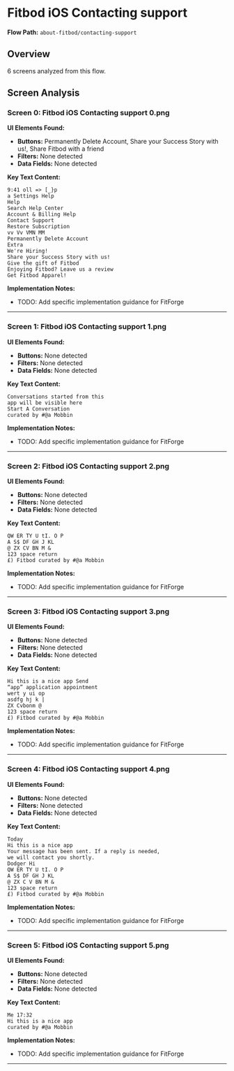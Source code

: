# Fitbod iOS Contacting support

**Flow Path:** `about-fitbod/contacting-support`

## Overview
6 screens analyzed from this flow.

## Screen Analysis

### Screen 0: Fitbod iOS Contacting support 0.png

**UI Elements Found:**
- **Buttons:** Permanently Delete Account, Share your Success Story with us!, Share Fitbod with a friend
- **Filters:** None detected  
- **Data Fields:** None detected

**Key Text Content:**
```
9:41 oll => [_}p
a Settings Help
Help
Search Help Center
Account & Billing Help
Contact Support
Restore Subscription
vv Vv VMN MM
Permanently Delete Account
Extra
We're Hiring!
Share your Success Story with us!
Give the gift of Fitbod
Enjoying Fitbod? Leave us a review
Get Fitbod Apparel!
```

**Implementation Notes:**
- TODO: Add specific implementation guidance for FitForge

---

### Screen 1: Fitbod iOS Contacting support 1.png

**UI Elements Found:**
- **Buttons:** None detected
- **Filters:** None detected  
- **Data Fields:** None detected

**Key Text Content:**
```
Conversations started from this
app will be visible here
Start A Conversation
curated by #@a Mobbin
```

**Implementation Notes:**
- TODO: Add specific implementation guidance for FitForge

---

### Screen 2: Fitbod iOS Contacting support 2.png

**UI Elements Found:**
- **Buttons:** None detected
- **Filters:** None detected  
- **Data Fields:** None detected

**Key Text Content:**
```
QW ER TY U tI. O P
A S$ DF GH J KL
@ ZX CV BN M &
123 space return
£) Fitbod curated by #@a Mobbin
```

**Implementation Notes:**
- TODO: Add specific implementation guidance for FitForge

---

### Screen 3: Fitbod iOS Contacting support 3.png

**UI Elements Found:**
- **Buttons:** None detected
- **Filters:** None detected  
- **Data Fields:** None detected

**Key Text Content:**
```
Hi this is a nice app Send
“app” application appointment
wert y ui op
asdfg hj k |
ZX Cvbonm @
123 space return
£) Fitbod curated by #@a Mobbin
```

**Implementation Notes:**
- TODO: Add specific implementation guidance for FitForge

---

### Screen 4: Fitbod iOS Contacting support 4.png

**UI Elements Found:**
- **Buttons:** None detected
- **Filters:** None detected  
- **Data Fields:** None detected

**Key Text Content:**
```
Today
Hi this is a nice app
Your message has been sent. If a reply is needed,
we will contact you shortly.
Dodger Hi
QW ER TY U tI. O P
A S$ DF GH J KL
@ ZX C V BN M &
123 space return
£) Fitbod curated by #@a Mobbin
```

**Implementation Notes:**
- TODO: Add specific implementation guidance for FitForge

---

### Screen 5: Fitbod iOS Contacting support 5.png

**UI Elements Found:**
- **Buttons:** None detected
- **Filters:** None detected  
- **Data Fields:** None detected

**Key Text Content:**
```
Me 17:32
Hi this is a nice app
curated by #@a Mobbin
```

**Implementation Notes:**
- TODO: Add specific implementation guidance for FitForge

---

